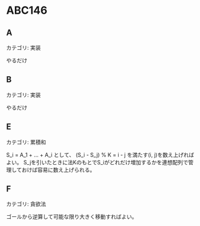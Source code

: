 # ABC146

## A
カテゴリ: 実装

やるだけ

## B
カテゴリ: 実装

やるだけ

## E
カテゴリ: 累積和

S_i = A_1 + ... + A_i として、 (S_i - S_j) % K = i - j を満たす(i, j)を数え上げればよい。
S_jを引いたときに法KのもとでS_iがどれだけ増加するかを連想配列で管理しておけば容易に数え上げられる。

## F
カテゴリ: 貪欲法

ゴールから逆算して可能な限り大きく移動すればよい。

